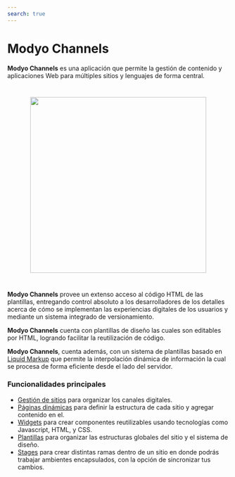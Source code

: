 ```yaml
---
search: true
---
```


# Modyo Channels

**Modyo Channels** es una aplicación que permite la gestión de contenido y aplicaciones Web para múltiples sitios y lenguajes de forma central.

<img src="/assets/img/channels/header.jpg" style="margin: 40px auto; width: 400px; display: block;">

**Modyo Channels** provee un extenso acceso al código HTML de las plantillas, entregando control absoluto a los desarrolladores de los detalles acerca de cómo se implementan las experiencias digitales de los usuarios y mediante un sistema integrado de versionamiento.

**Modyo Channels** cuenta con plantillas de diseño las cuales son editables por HTML, logrando facilitar la reutilización de código.

**Modyo Channels**, cuenta además, con un sistema de plantillas basado en [Liquid Markup](/es/platform/channels/liquid-markup.html) que permite la interpolación dinámica de información la cual se procesa de forma eficiente desde el lado del servidor.

### Funcionalidades principales

- [Gestión de sitios](/es/platform/channels/sites.html) para organizar los canales digitales.
- [Páginas dinámicas](/es/platform/channels/pages.html) para definir la estructura de cada sitio y agregar contenido en el.
- [Widgets](/es/platform/channels/widgets.html) para crear componentes reutilizables usando tecnologías como Javascript, HTML, y CSS.
- [Plantillas](/es/platform/channels/templates.html) para organizar las estructuras globales del sitio y el sistema de diseño.
- [Stages](/es/platform/channels/sites.html#stages) para crear distintas ramas dentro de un sitio en donde podrás trabajar ambientes encapsulados, con la opción de sincronizar tus cambios.